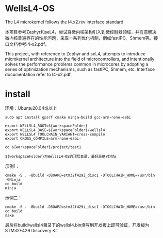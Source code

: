 # WellsL4-OS
The L4 microkernel follows the l4.x2.rev interface standard

本项目参考Zephyr和seL4，尝试将微内核架构引入到微控制器领域，并有意解决微内核普遍存在的性能问题，采取一系列优化机制，例如fastIPC，Shmem等。接口文档参考l4-x2.pdf。

This project, with reference to Zephyr and seL4, attempts to introduce microkernel architecture into the field of microcontrollers, and intentionally solves the performance problems common in microcores by adopting a series of optimization mechanisms, such as fastIPC, Shmem, etc. Interface documentation refer to l4-x2.pdf.

# install

环境：Ubuntu20.04或以上

```
sudo apt install gperf cmake ninja-build gcc-arm-none-eabi

export WELLSL4_ROOT=${workspaceFolder}
export WELLSL4_BASE=${workspaceFolder}/wellsl4
export WELLSL4_TOOLCHAIN_VARIANT=cross-compile
export CROSS_COMPILE=arm-none-eabi-

cd ${workspaceFolder}/project/test1

${workspaceFolder}为WellsL4-OS的顶层目录，最好是绝对地址
```

示例1：
```
cmake -S . -Bbuild -DBOARD=stm32f429i_disc1 -DTOOLCHAIN_HOME=/usr/bin -GNinja
cd build
ninja
```

示例二：
```
cmake -S . -Bbuild -DBOARD=stm32f429i_disc1 -DTOOLCHAIN_HOME=/usr/bin
cd build
make
```

最后将build/wellsl4目录下的wellsl4.bin烧写到开发板上即可验证，开发板为STM32F429 Discovery Kit